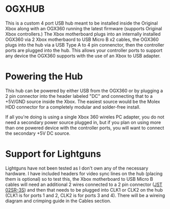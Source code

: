 # OGXHUB

This is a custom 4 port USB hub meant to be installed inside the Original Xbox along with an OGX360 running the latest firmware (supports Original Xbox controllers.) The Xbox motherboard plugs into an internally installed OGX360 via 2 Xbox motherbaord to USB Micro B x2 cables, the OGX360 plugs into the hub via a USB Type A to 4 pin connenctor, then the controller ports are plugged into the hub. This allows your controller ports to support any device the OGX360 supports with the use of an Xbox to USB adapter.

# Powering the Hub

This hub can be powered by either USB from the OGX360 or by plugging a 2 pin connector into the header labeled "DC" and connecting that to a +5V/GND source inside the Xbox. The easiest source would be the Molex HDD connector for a completely modular and solder-free install.

If all you're doing is using a single Xbox 360 wireles PC adapter, you do not need a secondary power source plugged in, but if you plan on using more than one powered device with the controller ports, you will want to connect the secondary +5V DC source.

# Support for Lightguns

Lightguns have not been tested as I don't own any of the necessary hardware. I have included headers for video sync lines on the hub (placing them is optional) so to test this, the Xbox motherboard to USB Micro B cables will need an additional 2 wires connected to a 2 pin connector ([JST 02SR-3S](https://www.digikey.com/short/0zfjhm3b)) and then that needs to be plugged into CLK1 or CLK2 on the hub (CLK1 is for ports 1 and 2, CLK2 is for ports 3 and 4). There will be a wireing diagram and crimping guide in the Cables section.
